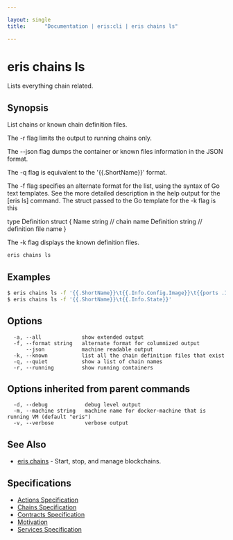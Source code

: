 ```yaml
---

layout: single
title:      "Documentation | eris:cli | eris chains ls"

---
```


# eris chains ls

Lists everything chain related.

## Synopsis

List chains or known chain definition files.

The -r flag limits the output to running chains only.

The --json flag dumps the container or known files information
in the JSON format.

The -q flag is equivalent to the '{{.ShortName}}' format.

The -f flag specifies an alternate format for the list, using the syntax
of Go text templates. See the more detailed description in the help
output for the [eris ls] command. The struct passed to the Go template
for the -k flag is this

  type Definition struct {
    Name       string       // chain name
    Definition string       // definition file name
  }

The -k flag displays the known definition files.

```bash
eris chains ls
```

## Examples

```bash
$ eris chains ls -f '{{.ShortName}}\t{{.Info.Config.Image}}\t{{ports .Info}}'
$ eris chains ls -f '{{.ShortName}}\t{{.Info.State}}'
```

## Options

```
  -a, --all             show extended output
  -f, --format string   alternate format for columnized output
      --json            machine readable output
  -k, --known           list all the chain definition files that exist
  -q, --quiet           show a list of chain names
  -r, --running         show running containers
```

## Options inherited from parent commands

```
  -d, --debug            debug level output
  -m, --machine string   machine name for docker-machine that is running VM (default "eris")
  -v, --verbose          verbose output
```

## See Also

* [eris chains](/docs/documentation/cli/0.11.4/eris_chains/)	 - Start, stop, and manage blockchains.

## Specifications

* [Actions Specification](/docs/documentation/cli/0.11.4/actions_specification/)
* [Chains Specification](/docs/documentation/cli/0.11.4/chains_specification/)
* [Contracts Specification](/docs/documentation/cli/0.11.4/contracts_specification/)
* [Motivation](/docs/documentation/cli/0.11.4/motivation/)
* [Services Specification](/docs/documentation/cli/0.11.4/services_specification/)


